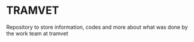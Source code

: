 # TRAMVET
Repository to store information, codes and more about what was done by the work team at tramvet
